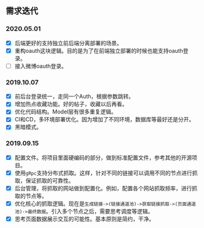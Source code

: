 ## 需求迭代

### 2020.05.01

- [x] 后端更好的支持独立前后端分离部署的场景。
- [x] 重构oauth这块逻辑。目的是为了在前端独立部署的时候也能支持oauth登录。
- [ ] 接入微博oauth登录。

### 2019.10.07

- [x] 前后台登录统一，走同一个Auth，根据参数跳转。
- [x] 增加热点收藏功能。好的帖子，收藏以后再看。
- [x] 优化代码结构。Model层有很多重复逻辑。
- [x] CI和CD，多环境部署优化。因为增加了不同环境，数据库等最好还是分开。
- [x] 黑暗模式。

### 2019.09.15

- [x] 配置文件。将项目里面硬编码的部分，做到标准配置文件，参考其他的开源项目。
- [x] 使用`gRpc`支持分布式抓取。这样，针对不同的链接可以调用不同的节点进行抓取，保证抓取的可靠性。
- [x] 后台管理，将抓取的网站做到配置化。例如，配置各个网站抓取频率，进行抓取的节点等。
- [x] 优化核心的抓取逻辑。现在是`生成链接->(链接通道池)->获取链接抓取->(页面通道池)->最终数据`。引入多个节点之后，需要思考调度等逻辑。
- [x] 思考页面数据展示交互的可能性。基本原则是简约，干净。